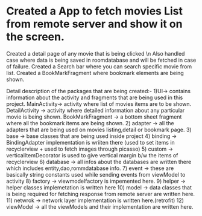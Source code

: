 # Created a App to fetch movies List from remote server and show it on the screen.
 Created a detail page of any movie that is being clicked \n
 Also handled case where data is being saved in roomdatabase and will be fetched in case of failure.
 Created a Search bar where you can search specific movie from list.
 Created a BookMarkFragment where bookmark elements are being shown.




Detail description of the packages that are being created:-
1)UI-> contains information about the activity and fragments that are being used in this project.
  MainActivity-> activity where list of movies items are to be shown.
  DetailActivity -> activity where detailed information about any particular movie is being shown.
  BookMarkFragment -> a bottom sheet fragment where all the bookmark items are being shown. 
2) adapter -> all the adapters that are being used on movies listing,detail or bookmark page.
3) base -> base classes that are being used inside project
4) binding -> BindingAdapter implementation is wriiten there (used to set items in recyclerview + used to fetch images through picasso)
5) custom -> verticalItemDecorator is used to give vertical margin b/w the items of recyclerview
6) database -> all infos about the databases are written there which includes entity,dao,rommdatabase info.
7) event -> these are basically string constants used while sending events from viewModel to activity
8) factory -> viewmodelfactory is impemented here.
9) helper -> helper classes implemetation is written here
10) model -> data classes that is being required for fetching response from remote server are written here.
11) netwrok -> network layer implementation is written here.(retrofit)
12) viewModel -> all the viewModels and their implementation are written here.
